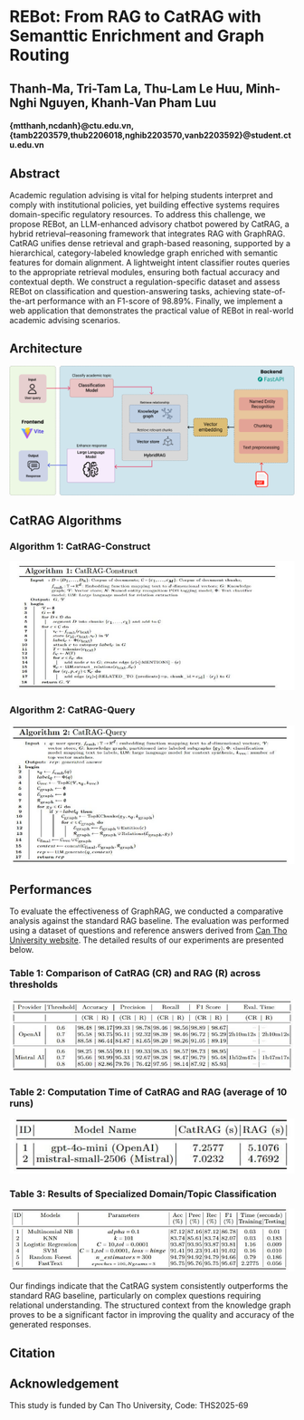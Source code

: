 # REBot: From RAG to CatRAG with Semanttic Enrichment and Graph Routing
## Thanh-Ma, Tri-Tam La, Thu-Lam Le Huu, Minh-Nghi Nguyen, Khanh-Van Pham Luu
#### {mtthanh,ncdanh}@ctu.edu.vn, {tamb2203579,thub2206018,nghib2203570,vanb2203592}@student.ctu.edu.vn

## Abstract

Academic regulation advising is vital for helping students interpret and comply with institutional policies, yet building effective systems requires domain-specific regulatory resources. To address this challenge, we propose REBot, an LLM-enhanced advisory chatbot powered by CatRAG, a hybrid retrieval–reasoning framework that integrates RAG with GraphRAG. CatRAG unifies dense retrieval and graph-based reasoning, supported by a hierarchical, category-labeled knowledge graph enriched with semantic features for domain alignment. A lightweight intent classifier routes queries to the appropriate retrieval modules, ensuring both factual accuracy and contextual depth. We construct a regulation-specific dataset and assess REBot on classification and question-answering tasks, achieving state-of-the-art performance with an F1-score of 98.89\%. Finally, we implement a web application that demonstrates the practical value of REBot in real-world academic advising scenarios.

## Architecture

![Framework](images/REBotFramework.png)

## CatRAG Algorithms

### Algorithm 1: CatRAG-Construct

![Algorithm 1: CatRAG-Construct](images/algorithm1.jpg)

### Algorithm 2: CatRAG-Query

![Algorithm 2: CatRAG-Query](images/algorithm2.jpg)

## Performances

To evaluate the effectiveness of GraphRAG, we conducted a comparative analysis against the standard RAG baseline. The evaluation was performed using a dataset of questions and reference answers derived from [Can Tho University website](https://www.ctu.edu.vn/don-vi-truc-thuoc.html). The detailed results of our experiments are presented below.

### Table 1: Comparison of CatRAG (CR) and RAG (R) across thresholds

![Table 1](images/overall.jpg)

### Table 2: Computation Time of CatRAG and RAG (average of 10 runs)

![Table 2](images/runtime.jpg)

### Table 3: Results of Specialized Domain/Topic Classification

![Table 3](images/classify.jpg)

Our findings indicate that the CatRAG system consistently outperforms the standard RAG baseline, particularly on complex questions requiring relational understanding. The structured context from the knowledge graph proves to be a significant factor in improving the quality and accuracy of the generated responses.

## Citation

## Acknowledgement

This study is funded by Can Tho University, Code: THS2025-69
